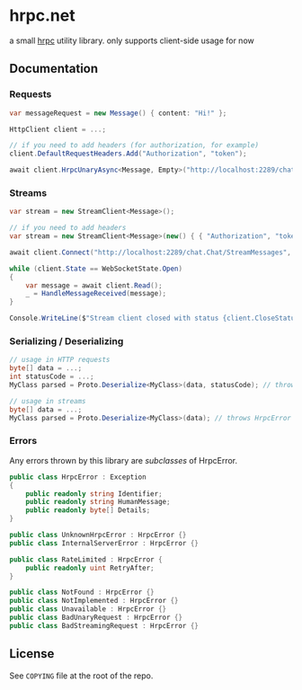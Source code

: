 # hrpc.net

a small [hrpc](https://github.com/harmony-development/hrpc) utility library. only supports client-side usage for now

## Documentation

### Requests

```cs
var messageRequest = new Message() { content: "Hi!" };

HttpClient client = ...;

// if you need to add headers (for authorization, for example)
client.DefaultRequestHeaders.Add("Authorization", "token");

await client.HrpcUnaryAsync<Message, Empty>("http://localhost:2289/chat.Chat/SendMessage", messageRequest);
```

### Streams

```cs
var stream = new StreamClient<Message>();

// if you need to add headers
var stream = new StreamClient<Message>(new() { { "Authorization", "token" } });

await client.Connect("http://localhost:2289/chat.Chat/StreamMessages", new Chat.Empty());

while (client.State == WebSocketState.Open)
{
    var message = await client.Read();
    _ = HandleMessageReceived(message);
}

Console.WriteLine($"Stream client closed with status {client.CloseStatus}!");
```

### Serializing / Deserializing

```cs
// usage in HTTP requests
byte[] data = ...;
int statusCode = ...;
MyClass parsed = Proto.Deserialize<MyClass>(data, statusCode); // throws HrpcError if statusCode != 200

// usage in streams
byte[] data = ...;
MyClass parsed = Proto.Deserialize<MyClass>(data); // throws HrpcError if serialized message begins with 1 (error)
```

### Errors

Any errors thrown by this library are *subclasses* of HrpcError.

```cs
public class HrpcError : Exception
{
    public readonly string Identifier;
    public readonly string HumanMessage;
    public readonly byte[] Details;
}

public class UnknownHrpcError : HrpcError {}
public class InternalServerError : HrpcError {}

public class RateLimited : HrpcError {
    public readonly uint RetryAfter;
}

public class NotFound : HrpcError {}
public class NotImplemented : HrpcError {}
public class Unavailable : HrpcError {}
public class BadUnaryRequest : HrpcError {}
public class BadStreamingRequest : HrpcError {}
```

## License

See `COPYING` file at the root of the repo.